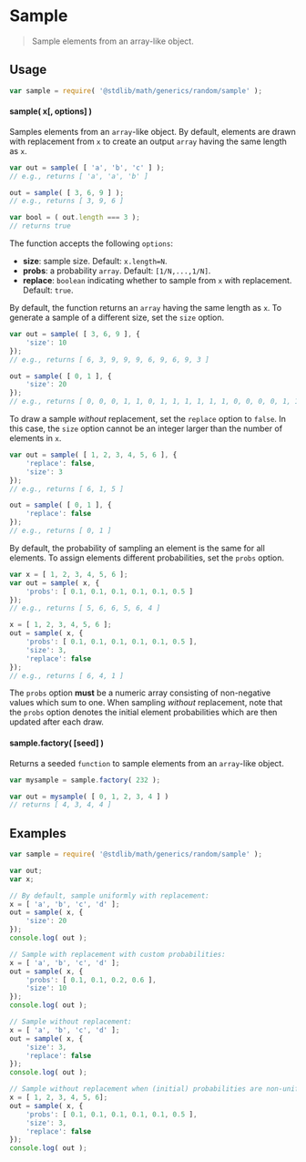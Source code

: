 # Sample

> Sample elements from an array-like object.


<section class="intro">

</section>

<!-- /.intro -->


<section class="usage">

## Usage

``` javascript
var sample = require( '@stdlib/math/generics/random/sample' );
```

#### sample( x\[, options\] )

Samples elements from an `array`-like object. By default, elements are drawn with replacement from `x` to create an output `array` having the same length as `x`.

``` javascript
var out = sample( [ 'a', 'b', 'c' ] );
// e.g., returns [ 'a', 'a', 'b' ]

out = sample( [ 3, 6, 9 ] );
// e.g., returns [ 3, 9, 6 ]

var bool = ( out.length === 3 );
// returns true
```

The function accepts the following `options`:

* __size__: sample size. Default: `x.length=N`.
* __probs__: a probability `array`. Default: `[1/N,...,1/N]`.
* __replace__: `boolean` indicating whether to sample from `x` with replacement. Default: `true`.

By default, the function returns an `array` having the same length as `x`. To generate a sample of a different size, set the `size` option.

```javascript
var out = sample( [ 3, 6, 9 ], {
    'size': 10
});
// e.g., returns [ 6, 3, 9, 9, 9, 6, 9, 6, 9, 3 ]

out = sample( [ 0, 1 ], {
    'size': 20
});
// e.g., returns [ 0, 0, 0, 1, 1, 0, 1, 1, 1, 1, 1, 1, 0, 0, 0, 0, 1, 1, 1, 0 ]
```

To draw a sample *without* replacement, set the `replace` option to `false`. In this case, the `size` option cannot be an integer larger than the number of elements in `x`.

```javascript
var out = sample( [ 1, 2, 3, 4, 5, 6 ], {
    'replace': false,
    'size': 3
});
// e.g., returns [ 6, 1, 5 ]

out = sample( [ 0, 1 ], {
    'replace': false
});
// e.g., returns [ 0, 1 ]
```

By default, the probability of sampling an element is the same for all elements. To assign elements different probabilities, set the `probs` option.

```javascript
var x = [ 1, 2, 3, 4, 5, 6 ];
var out = sample( x, {
    'probs': [ 0.1, 0.1, 0.1, 0.1, 0.1, 0.5 ]
});
// e.g., returns [ 5, 6, 6, 5, 6, 4 ]

x = [ 1, 2, 3, 4, 5, 6 ];
out = sample( x, {
    'probs': [ 0.1, 0.1, 0.1, 0.1, 0.1, 0.5 ],
    'size': 3,
    'replace': false
});
// e.g., returns [ 6, 4, 1 ]
```

The `probs` option __must__ be a numeric array consisting of non-negative values which sum to one. When sampling *without* replacement, note that the `probs` option denotes the initial element probabilities which are then updated after each draw.


#### sample.factory( \[seed\] )

Returns a seeded `function` to sample elements from an `array`-like object.

``` javascript
var mysample = sample.factory( 232 );

var out = mysample( [ 0, 1, 2, 3, 4 ] )
// returns [ 4, 3, 4, 4 ]
```

</section>

<!-- /.usage -->


<section class="examples">

## Examples

``` javascript
var sample = require( '@stdlib/math/generics/random/sample' );

var out;
var x;

// By default, sample uniformly with replacement:
x = [ 'a', 'b', 'c', 'd' ];
out = sample( x, {
    'size': 20
});
console.log( out );

// Sample with replacement with custom probabilities:
x = [ 'a', 'b', 'c', 'd' ];
out = sample( x, {
    'probs': [ 0.1, 0.1, 0.2, 0.6 ],
    'size': 10
});
console.log( out );

// Sample without replacement:
x = [ 'a', 'b', 'c', 'd' ];
out = sample( x, {
    'size': 3,
    'replace': false
});
console.log( out );

// Sample without replacement when (initial) probabilities are non-uniform:
x = [ 1, 2, 3, 4, 5, 6];
out = sample( x, {
    'probs': [ 0.1, 0.1, 0.1, 0.1, 0.1, 0.5 ],
    'size': 3,
    'replace': false
});
console.log( out );
```

</section>

<!-- /.examples -->


<section class="links">

</section>

<!-- /.links -->

